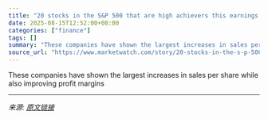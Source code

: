 ```yaml
---
title: "20 stocks in the S&P 500 that are high achievers this earnings season"
date: 2025-08-15T12:52:00+08:00
categories: ["finance"]
tags: []
summary: "These companies have shown the largest increases in sales per share while also improving profit margins"
source_url: "https://www.marketwatch.com/story/20-stocks-in-the-s-p-500-that-are-high-achievers-this-earnings-season-17b99522?mod=mw_rss_topstories"
---
```


These companies have shown the largest increases in sales per share while also improving profit margins

---

*来源: [原文链接](https://www.marketwatch.com/story/20-stocks-in-the-s-p-500-that-are-high-achievers-this-earnings-season-17b99522?mod=mw_rss_topstories)*
